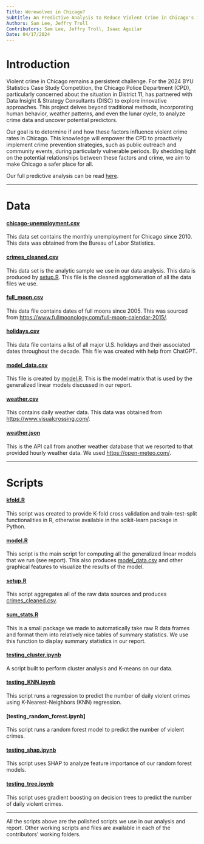 ```yaml
---
Title: Werewolves in Chicago?
Subtitle: An Predictive Analysis to Reduce Violent Crime in Chicago's 11th District
Authors: Sam Lee, Jeffry Troll
Contributors: Sam Lee, Jeffry Troll, Isaac Aguilar
Date: 04/17/2024
---
```


# Introduction

Violent crime in Chicago remains a persistent challenge. For the 2024 BYU Statistics Case Study Competition, the Chicago Police Department (CPD), particularly concerned about the situation in District 11, has partnered with Data Insight & Strategy Consultants (DISC) to explore innovative approaches. This project delves beyond traditional methods, incorporating human behavior, weather patterns, and even the lunar cycle, to analyze crime data and uncover potential predictors.

Our goal is to determine if and how these factors influence violent crime rates in Chicago. This knowledge will empower the CPD to proactively implement crime prevention strategies, such as public outreach and community events, during particularly vulnerable periods. By shedding light on the potential relationships between these factors and crime, we aim to make Chicago a safer place for all.

Our full predictive analysis can be read [here](MiniFinalReport.pdf).

--- 

# Data

#### [chicago-unemployment.csv](Data/chicago-unemployment.csv)

This data set contains the monthly unemployment for Chicago since 2010. This data was obtained from the Bureau of Labor Statistics.

#### [crimes_cleaned.csv](Data/crimes_cleaned.csv)

This data set is the analytic sample we use in our data analysis. This data is produced by [setup.R](Scripts/setup.r). This file is the cleaned agglomeration of all the data files we use.

#### [full_moon.csv](Data/full_moon.csv)

This data file contains dates of full moons since 2005. This was sourced from <https://www.fullmoonology.com/full-moon-calendar-2015/>.

#### [holidays.csv](Data/holidays.csv)

This data file contains a list of all major U.S. holidays and their associated dates throughout the decade. This file was created with help from ChatGPT.

#### [model_data.csv](Data/model_data.csv)

This file is created by [model.R](Scripts/model.R). This is the model matrix that is used by the generalized linear models discussed in our report.

#### [weather.csv](Data/weather.csv)

This contains daily weather data. This data was obtained from <https://www.visualcrossing.com/>.

#### [weather.json](Data/weather.json)

This is the API call from another weather database that we resorted to that provided hourly weather data. We used <https://open-meteo.com/>.

---

# Scripts

#### [kfold.R](Scripts/kfold.R)

This script was created to provide K-fold cross validation and train-test-split functionalities in R, otherwise available in the scikit-learn package in Python.

#### [model.R](Script/model.R)

This script is the main script for computing all the generalized linear models that we run (see report). This also produces [model_data.csv](Data/model_data.csv) and other graphical features to visualize the results of the model.

#### [setup.R](Scripts/setup.r)

This script aggregates all of the raw data sources and produces [crimes_cleaned.csv](Data/crimes_cleaned.csv).

#### [sum_stats.R](Scripts/sum_stats.R)

This is a small package we made to automatically take raw R data frames and format them into relatively nice tables of summary statistics. We use this function to display summary statistics in our report.

#### [testing_cluster.ipynb](Scripts/testing_cluster.ipynb)

A script built to perform cluster analysis and K-means on our data.

#### [testing_KNN.ipynb](Scripts/testing_KNN.ipynb)

This script runs a regression to predict the number of daily violent crimes using K-Nearest-Neighbors (KNN) regression.

#### [testing_random_forest.ipynb]

This script runs a random forest model to predict the number of violent crimes.

#### [testing_shap.ipynb](Scripts/testing_shap.ipynb)

This script uses SHAP to analyze feature importance of our random forest models.

#### [testing_tree.ipynb](Scripts/testing_tree.ipynb)

This script uses gradient boosting on decision trees to predict the number of daily violent crimes.

---

All the scripts above are the polished scripts we use in our analysis and report. Other working scripts and files are available in each of the contributors' working folders.

